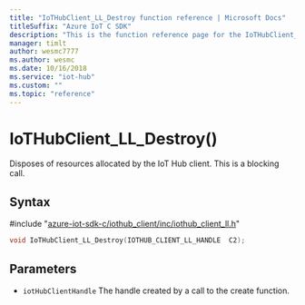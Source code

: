 ```yaml
---                             
title: "IoTHubClient_LL_Destroy function reference | Microsoft Docs" 
titleSuffix: "Azure IoT C SDK"            
description: "This is the function reference page for the IoTHubClient_LL_Destroy() function in the Azure IoT C SDK. This SDK is used with Azure IoT Hub and Azure IoT Hub Device Provisioning Service"            
manager: timlt                 
author: wesmc7777              
ms.author: wesmc               
ms.date: 10/16/2018                    
ms.service: "iot-hub"             
ms.custom: ""                
ms.topic: "reference"        
---                            
```


# IoTHubClient_LL_Destroy()

Disposes of resources allocated by the IoT Hub client. This is a blocking call.

## Syntax

\#include "[azure-iot-sdk-c/iothub_client/inc/iothub_client_ll.h](../iothub-client-ll-h.md)"  
```C
void IoTHubClient_LL_Destroy(IOTHUB_CLIENT_LL_HANDLE  C2);
```

## Parameters
* `iotHubClientHandle` The handle created by a call to the create function.


